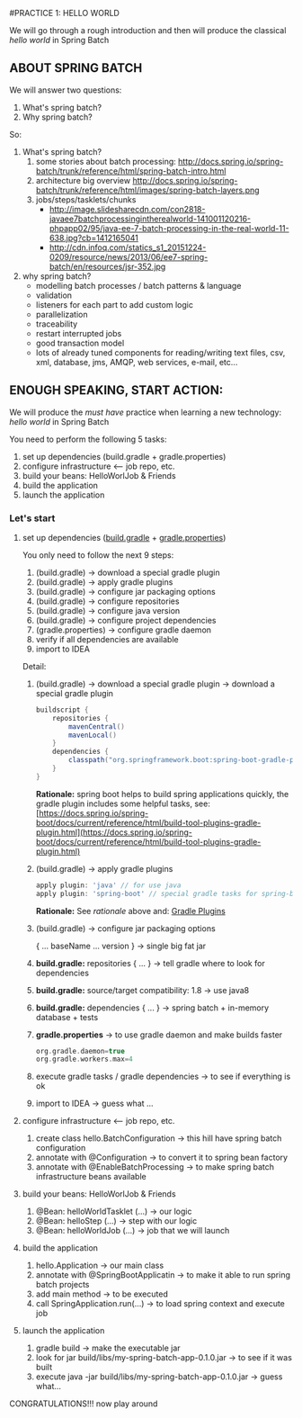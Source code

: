 #PRACTICE 1: HELLO WORLD

We will go through a rough introduction and then will produce the classical _hello world_ in Spring Batch

## ABOUT SPRING BATCH

We will answer two questions:

1. What's spring batch?
1. Why spring batch?

So:

1. What's spring batch?
    1. some stories about batch processing:
        http://docs.spring.io/spring-batch/trunk/reference/html/spring-batch-intro.html
    1. architecture big overview
        http://docs.spring.io/spring-batch/trunk/reference/html/images/spring-batch-layers.png
    1. jobs/steps/tasklets/chunks
        - http://image.slidesharecdn.com/con2818-javaee7batchprocessingintherealworld-141001120216-phpapp02/95/java-ee-7-batch-processing-in-the-real-world-11-638.jpg?cb=1412165041
        - http://cdn.infoq.com/statics_s1_20151224-0209/resource/news/2013/06/ee7-spring-batch/en/resources/jsr-352.jpg
1. why spring batch?
    * modelling batch processes / batch patterns & language
    * validation
    * listeners for each part to add custom logic
    * parallelization
    * traceability
    * restart interrupted jobs
    * good transaction model
    * lots of already tuned components for reading/writing text files, csv, xml, database, jms, AMQP, web services, e-mail, etc...

## ENOUGH SPEAKING, START ACTION:

We will produce the _must have_ practice when learning a new technology: _hello world_ in Spring Batch

You need to perform the following 5 tasks:

1. set up dependencies (build.gradle + gradle.properties)
1. configure infrastructure <-- job repo, etc.
1. build your beans: HelloWorlJob & Friends
1. build the application
1. launch the application

### Let's start

1. set up dependencies ([build.gradle](https://github.com/rvazquezglez/spring-batch-workshop/blob/master/exercise-1/build.gradle) + [gradle.properties](gradle.properties))

    You only need to follow the next 9 steps:

    1. (build.gradle) -> download a special gradle plugin
    1. (build.gradle) -> apply gradle plugins
    1. (build.gradle) -> configure jar packaging options
    1. (build.gradle) -> configure repositories
    1. (build.gradle) -> configure java version
    1. (build.gradle) -> configure project dependencies
    1. (gradle.properties) -> configure gradle daemon
    1. verify if all dependencies are available
    1. import to IDEA

    Detail:

    1. (build.gradle) -> download a special gradle plugin
        -> download a special gradle plugin

        ```groovy
        buildscript {
            repositories {
                mavenCentral()
                mavenLocal()
            }
            dependencies {
                classpath("org.springframework.boot:spring-boot-gradle-plugin:1.3.1.RELEASE")
            }
        }
        ```

        <strong>Rationale:</strong> spring boot helps to build spring applications quickly, the gradle plugin includes some helpful tasks, see: [https://docs.spring.io/spring-boot/docs/current/reference/html/build-tool-plugins-gradle-plugin.html](https://docs.spring.io/spring-boot/docs/current/reference/html/build-tool-plugins-gradle-plugin.html)

    1. (build.gradle) -> apply gradle plugins

        ```groovy
        apply plugin: 'java' // for use java
        apply plugin: 'spring-boot' // special gradle tasks for spring-boot
        ```

        <strong>Rationale:</strong> See _rationale_ above and: [Gradle Plugins](https://docs.gradle.org/current/userguide/plugins.html)

    1. (build.gradle) -> configure jar packaging options
    
        { ... baseName ... version } 
        -> single big fat jar
    1. **build.gradle:** repositories { ... } 
        -> tell gradle where to look for dependencies
    1. **build.gradle:** source/target compatibility: 1.8 
        -> use java8
    1. **build.gradle:** dependencies { ... } 
        -> spring batch + in-memory database + tests
    1. **gradle.properties**
        -> to use gradle daemon and make builds faster

        ```groovy
        org.gradle.daemon=true
        org.gradle.workers.max=4 
        ```
    1. execute gradle tasks / gradle dependencies 
        -> to see if everything is ok
    1. import to IDEA
        -> guess what ...

1. configure infrastructure <-- job repo, etc.
    1. create class hello.BatchConfiguration 
        -> this hill have spring batch configuration
    1. annotate with @Configuration 
        -> to convert it to spring bean factory
    1. annotate with @EnableBatchProcessing 
        -> to make spring batch infrastructure beans available

1. build your beans: HelloWorlJob & Friends
    1. @Bean: helloWorldTasklet (...) 
        -> our logic
    1. @Bean: helloStep (...) 
        -> step with our logic
    1. @Bean: helloWorldJob (...) 
        -> job that we will launch

1. build the application
    1. hello.Application 
        -> our main class
    1. annotate with @SpringBootApplicatin 
        -> to make it able to run spring batch projects
    1. add main method 
        -> to be executed
    1. call SpringApplication.run(...) 
        -> to load spring context and execute job

1. launch the application
    1. gradle build
        -> make the executable jar
    1. look for jar build/libs/my-spring-batch-app-0.1.0.jar
        -> to see if it was built
    1. execute java -jar build/libs/my-spring-batch-app-0.1.0.jar
        -> guess what...

CONGRATULATIONS!!! now play around

